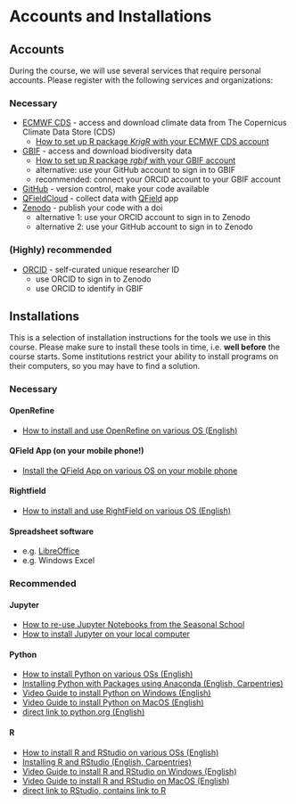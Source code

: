 # Accounts and Installations

## Accounts

During the course, we will use several services that require personal accounts. Please register with the following services and organizations:

### Necessary

* [ECMWF CDS](https://www.ecmwf.int) - access and download climate data from The Copernicus Climate Data Store (CDS)
  * [How to set up R package *KrigR* with your ECMWF CDS account](https://www.erikkusch.com/courses/krigr/setup/#cds-api-access)
* [GBIF](https://www.gbif.org/) - access and download biodiversity data
  * [How to set up R package *rgbif* with your GBIF account](https://www.erikkusch.com/courses/gbif/setup/#gbif-account)
  * alternative: use your GitHub account to sign in to GBIF
  * recommended: connect your ORCID account to your GBIF account
* [GitHub](https://github.com) - version control, make your code available
* [QFieldCloud](https://app.qfield.cloud/accounts/login/) - collect data with [QField](https://qfield.org/) app
* [Zenodo](https://zenodo.org/) - publish your code with a doi
  * alternative 1: use your ORCID account to sign in to Zenodo
  * alternative 2: use your GitHub account to sign in to Zenodo

### (Highly) recommended

* [ORCID](https://orcid.org/) - self-curated unique researcher ID
  * use ORCID to sign in to Zenodo
  * use ORCID to identify in GBIF

## Installations

This is a selection of installation instructions for the tools we use in this course. Please make sure to install these tools in time, i.e. **well before** the course starts. Some institutions restrict your ability to install programs on their computers, so you may have to find a solution.

### Necessary

#### OpenRefine

* [How to install and use OpenRefine on various OS (English)](https://openrefine.org/docs)

#### QField App (on your mobile phone!)

* [Install the QField App on various OS on your mobile phone](https://qfield.org/)

#### Rightfield

* [How to install and use RightField on various OS (English)](https://rightfield.org.uk/guide.html)

#### Spreadsheet software

* e.g. [LibreOffice](https://www.libreoffice.org)
* e.g. Windows Excel

### Recommended

#### Jupyter

* [How to re-use Jupyter Notebooks from the Seasonal School](https://sojwolf.github.io/Jupyter_Workshop_Winterschool_2022/3.1_Reuse_Course_Material.html#)
* [How to install Jupyter on your local computer](https://jupyterlab.readthedocs.io/en/latest/getting_started/installation.html)

#### Python

* [How to install Python on various OSs (English)](https://realpython.com/installing-python/)
* [Installing Python with Packages using Anaconda (English, Carpentries)](https://datacarpentry.org/python-ecology-lesson/index.html#setup)
* [Video Guide to install Python on Windows (English)](https://www.youtube.com/watch?v=kRkkPIA-yEU)
* [Video Guide to install Python on MacOS (English)](https://www.youtube.com/watch?v=nhv82tvFfkM)
* [direct link to python.org (English)](https://www.python.org/downloads/)

#### R

* [How to install R and RStudio on various OSs (English)](https://rstudio-education.github.io/hopr/starting.html)
* [Installing R and RStudio (English, Carpentries)](https://datacarpentry.org/R-ecology-lesson/#preparations)
* [Video Guide to install R and RStudio on Windows (English)](https://www.youtube.com/watch?v=9SzKJH93t5o)
* [Video Guide to install R and RStudio on MacOS (English)](https://www.youtube.com/watch?v=I5WIMX4LK8M)
* [direct link to RStudio, contains link to R](https://posit.co/download/rstudio-desktop/)
